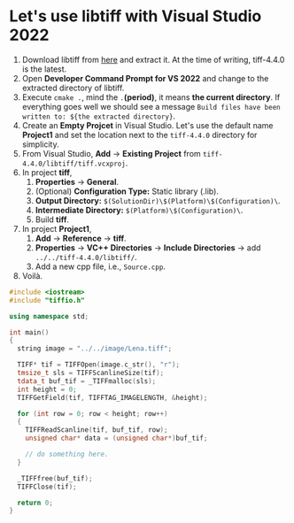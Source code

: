 # Let's use libtiff with Visual Studio 2022

1. Download libtiff from [here](http://download.osgeo.org/libtiff/) and extract it. At the time of writing, tiff-4.4.0 is the latest.
1. Open **Developer Command Prompt for VS 2022** and change to the extracted directory of libtiff.
1. Execute ```cmake .```, mind the ```.```**(period)**, it means **the current directory**. If everything goes well we should see a message ```Build files have been written to: ${the extracted directory}```.
2. Create an **Empty Projcet** in Visual Studio. Let's use the default name **Project1** and set the location next to the ```tiff-4.4.0``` directory for simplicity.
4. From Visual Studio, **Add** -> **Existing Project** from ```tiff-4.4.0/libtiff/tiff.vcxproj```.
5. In project **tiff**,
   1. **Properties** -> **General**.
   1. (Optional) **Configuration Type:** Static library (.lib).
   2. **Output Directory:** ```$(SolutionDir)\$(Platform)\$(Configuration)\```.
   3. **Intermediate Directory:** ```$(Platform)\$(Configuration)\```.
   1. Build **tiff**.
6. In project **Project1**,
   1. **Add** -> **Reference** -> **tiff**.
   2. **Properties** -> **VC++ Directories** -> **Include Directories** -> add ```../../tiff-4.4.0/libtiff/```.
   3. Add a new cpp file, i.e., ```Source.cpp```.
7. Voilà.
```cpp
#include <iostream>
#include "tiffio.h"

using namespace std;

int main()
{
  string image = "../../image/Lena.tiff";

  TIFF* tif = TIFFOpen(image.c_str(), "r");
  tmsize_t sls = TIFFScanlineSize(tif);
  tdata_t buf_tif = _TIFFmalloc(sls);
  int height = 0;
  TIFFGetField(tif, TIFFTAG_IMAGELENGTH, &height);

  for (int row = 0; row < height; row++)
  {
    TIFFReadScanline(tif, buf_tif, row);
    unsigned char* data = (unsigned char*)buf_tif;

    // do something here.
  }

  _TIFFfree(buf_tif);
  TIFFClose(tif);

  return 0;
}
```
